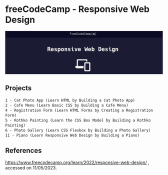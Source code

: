 # freeCodeCamp - Responsive Web Design
![freecodecamp-logo](freecodecamp-web1-logo.jpg)


## Projects
    1 - Cat Photo App (Learn HTML by Building a Cat Photo App)
    2 - Cafe Menu (Learn Basic CSS by Building a Cafe Menu)
    4 - Registration Form (Learn HTML Forms by Creating a Registration Form)
    5 - Rothko Painting (Learn the CSS Box Model by Building a Rothko Painting)
    6 - Photo Gallery (Learn CSS Flexbox by Building a Photo Gallery)
    11 - Piano (Learn Responsive Web Design by Building a Piano)


## References
https://www.freecodecamp.org/learn/2022/responsive-web-design/
, accessed on 11/05/2023.
